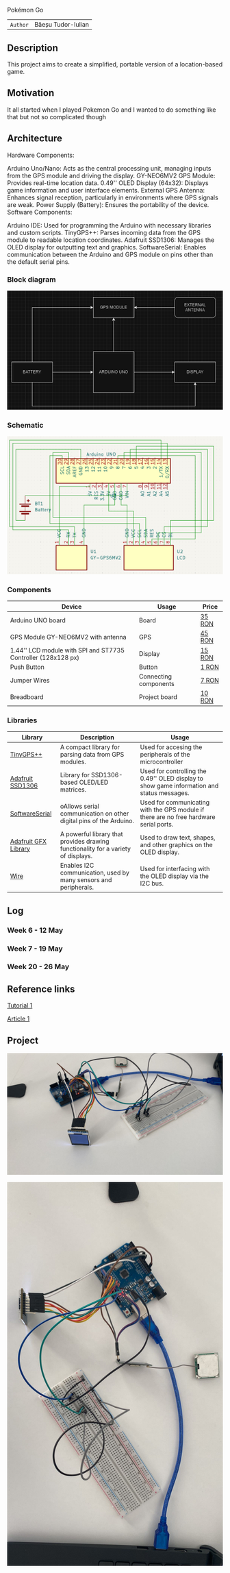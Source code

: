 Pokémon Go

| | |
|-|-|
|`Author` | Băeșu Tudor-Iulian

## Description
This project aims to create a simplified, portable version of a location-based game.
## Motivation
It all started when I played Pokemon Go and I wanted to do something like that but not so complicated though
## Architecture
Hardware Components:

Arduino Uno/Nano: Acts as the central processing unit, managing inputs from the GPS module and driving the display.
GY-NEO6MV2 GPS Module: Provides real-time location data.
0.49'' OLED Display (64x32): Displays game information and user interface elements.
External GPS Antenna: Enhances signal reception, particularly in environments where GPS signals are weak.
Power Supply (Battery): Ensures the portability of the device.
Software Components:

Arduino IDE: Used for programming the Arduino with necessary libraries and custom scripts.
TinyGPS++: Parses incoming data from the GPS module to readable location coordinates.
Adafruit SSD1306: Manages the OLED display for outputting text and graphics.
SoftwareSerial: Enables communication between the Arduino and GPS module on pins other than the default serial pins.
### Block diagram

<!-- Make sure the path to the picture is correct -->
![Block Diagram](block.png)

### Schematic

![Schematic](Schematica.png)

### Components

| Device | Usage | Price |
|--------|--------|-------|
| Arduino UNO board | Board | [35 RON](https://www.optimusdigital.ro/ro/compatibile-cu-arduino-uno/1678-placa-de-dezvoltare-compatibila-cu-arduino-uno-atmega328p-i-ch340.html?search_query=placa+arduino+uno&results=85) |
| GPS Module GY-NEO6MV2 with antenna | GPS | [45 RON](https://www.optimusdigital.ro/ro/gps/105-modul-gps-gy-neo6mv2.html?search_query=gps&results=54) |
| 1.44'' LCD module with SPI and ST7735 Controller (128x128 px) | Display | [15 RON](https://www.optimusdigital.ro/ro/optoelectronice-lcd-uri/3552-modul-lcd-de-144-cu-spi-i-controller-st7735-128x128-px.html?search_query=lcd&results=211) |
| Push Button | Button | [1 RON](https://www.optimusdigital.ro/ro/butoane-i-comutatoare/1119-buton-6x6x6.html?search_query=buton&results=222) |
| Jumper Wires | Connecting components | [7 RON](https://www.optimusdigital.ro/ro/fire-fire-mufate/884-set-fire-tata-tata-40p-10-cm.html?search_query=set+fire&results=110) |
| Breadboard | Project board | [10 RON](https://www.optimusdigital.ro/ro/prototipare-breadboard-uri/8-breadboard-830-points.html?search_query=breadboard&results=145) |

### Libraries

<!-- This is just an example, fill in the table with your actual components -->

| Library | Description | Usage |
|---------|-------------|-------|
| [TinyGPS++](https://www.arduino.cc/reference/en/libraries/tinygps/) | A compact library for parsing data from GPS modules. | Used for accesing the peripherals of the microcontroller  |
| [Adafruit SSD1306](https://www.arduino.cc/reference/en/libraries/adafruit-ssd1306/) | Library for SSD1306-based OLED/LED matrices. | Used for controlling the 0.49'' OLED display to show game information and status messages.  |
| [SoftwareSerial](https://docs.arduino.cc/learn/built-in-libraries/software-serial/) | oAllows serial communication on other digital pins of the Arduino. | Used for communicating with the GPS module if there are no free hardware serial ports.  |
| [Adafruit GFX Library](https://www.arduino.cc/reference/en/libraries/adafruit-gfx-library/) | A powerful library that provides drawing functionality for a variety of displays. | Used to draw text, shapes, and other graphics on the OLED display.  |
| [Wire](https://www.arduino.cc/reference/en/#variables) | Enables I2C communication, used by many sensors and peripherals. | Used for interfacing with the OLED display via the I2C bus.  |

## Log

<!-- write every week your progress here -->

### Week 6 - 12 May

### Week 7 - 19 May

### Week 20 - 26 May


## Reference links

<!-- Fill in with appropriate links and link titles -->

[Tutorial 1](https://forum.arduino.cc/t/beginners-guidance-gps-module-neo-6m/889018)

[Article 1](https://forum.arduino.cc/t/how-to-connect-neo-6m-gps-module/939321)

## Project

![Picture 1](PokemonGo1.jpg)


![Picture 2](PokemonGo2.jpg)


